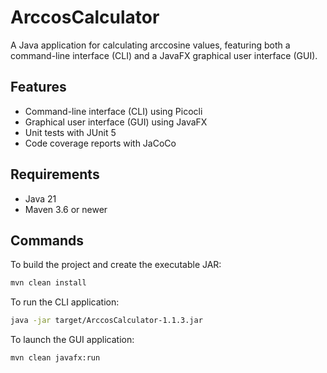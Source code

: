 # ArccosCalculator

A Java application for calculating arccosine values, featuring both a command-line interface (CLI) and a JavaFX graphical user interface (GUI).

## Features

- Command-line interface (CLI) using Picocli
- Graphical user interface (GUI) using JavaFX
- Unit tests with JUnit 5
- Code coverage reports with JaCoCo

## Requirements

- Java 21
- Maven 3.6 or newer

## Commands

To build the project and create the executable JAR:

```sh
mvn clean install
```
To run the CLI application:

```sh
java -jar target/ArccosCalculator-1.1.3.jar 
```

To launch the GUI application:

```sh
mvn clean javafx:run
```
